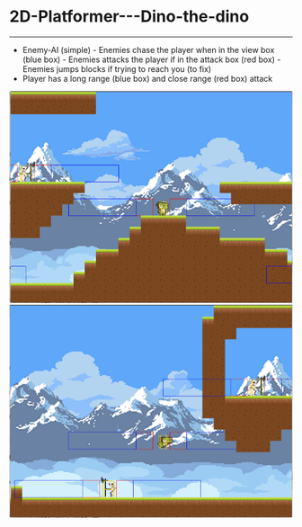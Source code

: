# 2D-Platformer---Dino-the-dino
-----
* Enemy-AI (simple) - Enemies chase the player when in the view box (blue box)
                    - Enemies attacks the player if in the attack box (red box)
                    - Enemies jumps blocks if trying to reach you (to fix)
* Player has a long range (blue box) and close range (red box) attack

![image](/2D%20Platformer%20-%20Dino%20the%20dino1.png?raw=true)
![image](/2D%20Platformer%20-%20Dino%20the%20dino2.png?raw=true)


